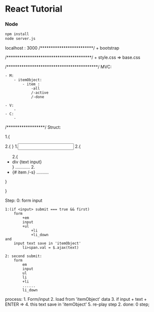# React Tutorial

### Node

```sh
npm install
node server.js
```
localhost : 3000
/*************************/
    + bootstrap

/****************************************/
    + style.css => base.css




/*******************************************/
MVC:

    - M:
        - itemObject:
            - item :
                -all
                /-active
                /-done

    - V:
        -
    - C:
        -
/******************/
Struct:


   1.{
   <form>
        2.{<em> </em>}
        1.<input />
        2.{
        <ul>
            2.{<li>
                div
                    <span>{text input}</span>
            </li>}
            ............
            2.<li id='down'>
                <div>
                    <span>{# item /-s}</span>
                    ..........
                </div>
            </li>
        </ul>
        }
   </form>
}

Step:
    0:
    form
        input

    1:(if <input> submit === true && first)
        form
            +em
            input
            +ul
                +li
                +li_down
    and
        input text save in 'itemObject'
            li>span.val = $.ajax(text)

    2: second submit:
        form
            em
            input
            ul
            li
            +li
            ......
            li_down

process:
    1. Form/input
    2. load from 'itemObject' data
    3. if input + text + ENTER =>
    4. this text save in 'itemObject'
    5. re-play step 2.
done:
    0 step;
